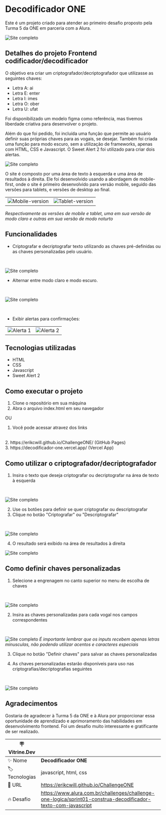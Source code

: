 # Decodificador ONE

Este é um projeto criado para atender ao primeiro desafio proposto pela Turma 5 da ONE em parceria com a Alura.

<!-- Inserir imagem com a #vitrinedev ao final do link -->
![Site completo](README-imgs/full-light.png?#vitrineDev)

## Detalhes do projeto Frontend codificador/decodificador

O objetivo era criar um criptografador/decriptografador que utilizasse as seguintes chaves:

-   Letra A: ai
-   Letra E: enter
-   Letra I: imes
-   Letra O: ober
-   Letra U: ufat

Foi disponibilizado um modelo figma como referência, mas tivemos liberdade criativa para desenvolver o projeto.

Além do que foi pedido, foi incluída uma função que permite ao usuário definir suas próprias chaves para as vogais, se desejar. Também foi criada uma função para modo escuro, sem a utilização de frameworks, apenas com HTML, CSS e Javascript. O Sweet Alert 2 foi utilizado para criar dois alertas.

![Site completo](README-imgs/full-dark.png)

O site é composto por uma área de texto à esquerda e uma área de resultados à direita. Ele foi desenvolvido usando a abordagem de mobile-first, onde o site é primeiro desenvolvido para versão mobile, seguido das versões para tablets, e versões de desktop ao final.


<table style="border: none;">
  <tr>
    <td><img src="README-imgs/mobile-version.png" alt="Mobile-version"></td>
    <td><img src="README-imgs/tablet-version-dark.png" alt="Tablet-version"></td>
  </tr>
</table>

*Respectivamente as versões de mobile e tablet, uma em sua versão de modo claro e outras em sua versão de modo noturto*

## Funcionalidades

-   Criptografar e decriptografar texto utilizando as chaves pré-definidas ou as chaves personalizadas pelo usuário.
<br>

![Site completo](README-imgs/overlay-dark.png)

-   Alternar entre modo claro e modo escuro.
<br>

![Site completo](README-imgs/menu-light.png)

<br>

-   Exibir alertas para confirmações:

<table style="border: none;">
  <tr>
    <td><img src="README-imgs/alert-1.png" alt="Alerta 1"></td>
    <td><img src="README-imgs/alert-2.png" alt="Alerta 2"></td>
  </tr>
</table>



## Tecnologias utilizadas

-   HTML
-   CSS
-   Javascript
-   Sweet Alert 2

## Como executar o projeto

1.  Clone o repositório em sua máquina
2.  Abra o arquivo index.html em seu navegador

OU

1. Você pode acessar atravez dos links
<br>
2. https://erikcwill.github.io/ChallengeONE/ (GitHub Pages)
<br>
3. https://decodificador-one.vercel.app/ (Vercel App)

## Como utilizar o criptografador/decriptografador

1.  Insira o texto que deseja criptografar ou decriptografar na área de texto à esquerda

<br>

![Site completo](README-imgs/como-usar.png)

2.  Use os botões para definir se quer criptografar ou descriptografar
3.  Clique no botão "Criptografar" ou "Descriptografar"

<br>

![Site completo](README-imgs/botoes.png)

4.  O resultado será exibido na área de resultados à direita

![Site completo](README-imgs/resultados.png)

## Como definir chaves personalizadas

1.  Selecione a engrenagem no canto superior no menu de escolha de chaves

<br>

![Site completo](README-imgs/menus-dark.png)

2.  Insira as chaves personalizadas para cada vogal nos campos correspondentes

<br>

![Site completo](README-imgs/novas-chaves-1.png)
*É importante lembrar que os inputs recebem apenas letras minusculas, não podendo utilizar acentos e caracteres especiais*


3.  Clique no botão "Definir chaves" para salvar as chaves personalizadas


4.  As chaves personalizadas estarão disponíveis para uso nas criptografias/decriptografias seguintes

<br>

![Site completo](README-imgs/novas-chaves-2.png)

## Agradecimentos

Gostaria de agradecer à Turma 5 da ONE e à Alura por proporcionar essa oportunidade de aprendizado e aprimoramento das habilidades em desenvolvimento frontend. Foi um desafio muito interessante e gratificante de ser realizado.


| :placard: Vitrine.Dev |     |
| -------------  | --- |
| :sparkles: Nome        | **Decodificador ONE**
| :label: Tecnologias | javascript, html, css
| :rocket: URL         | https://erikcwill.github.io/ChallengeONE
| :fire: Desafio     | https://www.alura.com.br/challenges/challenge-one-logica/sprint01-construa-decodificador-texto-com-javascript

